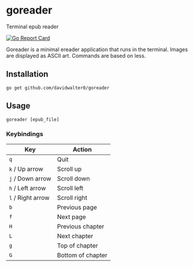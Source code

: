 # goreader

Terminal epub reader

[![Go Report Card](https://goreportcard.com/badge/github.com/davidwalter0/goreader)](https://goreportcard.com/report/github.com/davidwalter0/goreader)

Goreader is a minimal ereader application that runs in the terminal. Images are displayed as ASCII art. Commands are based on less.

## Installation

``` shell
go get github.com/davidwalter0/goreader
```

## Usage

``` shell
goreader [epub_file]
```

### Keybindings

| Key               | Action            |
| ----------------- | ----------------- |
| `q`               | Quit              |
| `k` / Up arrow    | Scroll up         |
| `j` / Down arrow  | Scroll down       |
| `h` / Left arrow  | Scroll left       |
| `l` / Right arrow | Scroll right      |
| `b`               | Previous page     |
| `f`               | Next page         |
| `H`               | Previous chapter  |
| `L`               | Next chapter      |
| `g`               | Top of chapter    |
| `G`               | Bottom of chapter |

